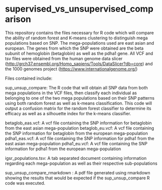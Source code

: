 # supervised_vs_unsupervised_comparison

This repository contains the files necessary for R code which will compare the ability of random forest and K-means clustering to distinguish mega populations based on SNP. The mega-populations used are east asian and european. The genes from which the SNP were obtained are the beta subunit of hemoglobin (betaglobin) as well as the pdha1 gene. All VCF and tsv files were obtained from the human genome data slicer (http://grch37.ensembl.org/Homo_sapiens/Tools/DataSlicer?db=core) and the 1000 genomes project (https://www.internationalgenome.org/)

Files contained include:

sup_unsup_compare: The R code that will obtain all SNP data from both mega populations in the VCF files, then classify each individual as belonging to one of the two mega populations based on their SNP patterns using both random forest as well as k-means classification. This code will output a confusion matrix for the random forest classifier to determine its efficacy as well as a silhouette index for the k-means classifier.

betaglob_eas.vcf: A vcf file containing the SNP information for betaglobin from the east asian mega-population
betaglob_eu.vcf: A vcf file containing the SNP information for betaglobin from the european mega-population
pdha1_eas.vcf: A vcf file containing the SNP information for pdha1 from the east asian mega-population
pdha1_eu.vcf: A vcf file containing the SNP information for pdha1 from the european mega-population

igsr_populations.tsv: A tab separated document containing information regarding each mega-population as well as their respective sub-populations

sup_unsup_compare_rmarkdown : A pdf file generated using rmarkdown showing the results that would be expected if the sup_unsup_compare R code was executed.
